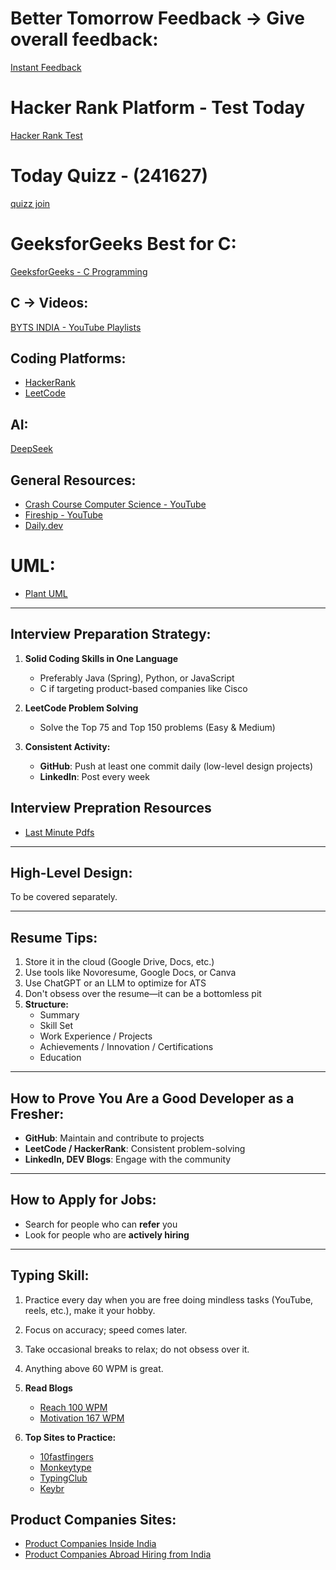# Better Tomorrow Feedback -> Give overall feedback:

[Instant Feedback](https://thebettertomorrow.in/Students)

# Hacker Rank Platform - Test Today

[Hacker Rank Test](https://www.hackerrank.com/contests/test-7-assessment/challenges)

# Today Quizz - (241627)

[quizz join](https://quizizz.com/join)

# GeeksforGeeks Best for C:

[GeeksforGeeks - C Programming](https://www.geeksforgeeks.org/c-programming-language/?ref=ghm)

## C -> Videos:

[BYTS INDIA - YouTube Playlists](https://www.youtube.com/@BYTSINDIA/playlists)

## Coding Platforms:

- [HackerRank](https://www.hackerrank.com/)
- [LeetCode](https://leetcode.com/)

## AI:

[DeepSeek](https://www.deepseek.com/)

## General Resources:

- [Crash Course Computer Science - YouTube](https://www.youtube.com/playlist?list=PL8dPuuaLjXtNlUrzyH5r6jN9ulIgZBpdo)
- [Fireship - YouTube](https://www.youtube.com/@Fireship)
- [Daily.dev](https://daily.dev/)

# UML:

- [Plant UML](https://plantuml.com/)

---

## Interview Preparation Strategy:

1. **Solid Coding Skills in One Language**

   - Preferably Java (Spring), Python, or JavaScript
   - C if targeting product-based companies like Cisco

2. **LeetCode Problem Solving**

   - Solve the Top 75 and Top 150 problems (Easy & Medium)

3. **Consistent Activity:**
   - **GitHub**: Push at least one commit daily (low-level design projects)
   - **LinkedIn**: Post every week

## Interview Prepration Resources

- [Last Minute Pdfs](https://www.interviewbit.com/technical-interview-questions/)

---

## High-Level Design:

To be covered separately.

---

## Resume Tips:

1. Store it in the cloud (Google Drive, Docs, etc.)
2. Use tools like Novoresume, Google Docs, or Canva
3. Use ChatGPT or an LLM to optimize for ATS
4. Don't obsess over the resume—it can be a bottomless pit
5. **Structure:**
   - Summary
   - Skill Set
   - Work Experience / Projects
   - Achievements / Innovation / Certifications
   - Education

---

## How to Prove You Are a Good Developer as a Fresher:

- **GitHub**: Maintain and contribute to projects
- **LeetCode / HackerRank**: Consistent problem-solving
- **LinkedIn, DEV Blogs**: Engage with the community

---

## How to Apply for Jobs:

- Search for people who can **refer** you
- Look for people who are **actively hiring**

---

## Typing Skill:

1. Practice every day when you are free doing mindless tasks (YouTube, reels, etc.), make it your hobby.
2. Focus on accuracy; speed comes later.
3. Take occasional breaks to relax; do not obsess over it.
4. Anything above 60 WPM is great.
5. **Read Blogs**

   - [Reach 100 WPM](https://roosterdan.medium.com/how-to-type-100-words-per-minute-a780fd80fd27)
   - [Motivation 167 WPM](https://www.youtube.com/watch?v=4GDusA21cEA)

6. **Top Sites to Practice:**
   - [10fastfingers](https://10fastfingers.com/)
   - [Monkeytype](https://monkeytype.com/)
   - [TypingClub](https://www.typingclub.com/sportal/)
   - [Keybr](https://www.keybr.com/)

## Product Companies Sites:

- [Product Companies Inside India](https://github.com/Kaustubh-Natuskar/moreThanFAANGM/tree/main)
- [Product Companies Abroad Hiring from India](https://gist.github.com/idontknowjs/22f3257bed32dd3ab99ff22316e51eb8)
